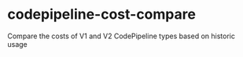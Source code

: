 # codepipeline-cost-compare
Compare the costs of V1 and V2 CodePipeline types based on historic usage
